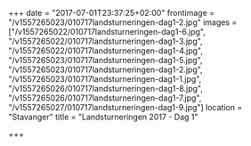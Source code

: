 +++
date = "2017-07-01T23:37:25+02:00"
frontimage = "/v1557265023/010717landsturneringen-dag1-2.jpg"
images = ["/v1557265022/010717landsturneringen-dag1-6.jpg", "/v1557265022/010717landsturneringen-dag1-3.jpg", "/v1557265022/010717landsturneringen-dag1-4.jpg", "/v1557265023/010717landsturneringen-dag1-5.jpg", "/v1557265023/010717landsturneringen-dag1-2.jpg", "/v1557265023/010717landsturneringen-dag1-1.jpg", "/v1557265026/010717landsturneringen-dag1-8.jpg", "/v1557265026/010717landsturneringen-dag1-7.jpg", "/v1557265027/010717landsturneringen-dag1-9.jpg"]
location = "Stavanger"
title = "Landsturneringen 2017 - Dag 1"

+++
